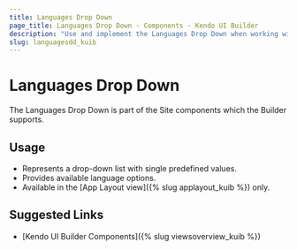 ```yaml
---
title: Languages Drop Down
page_title: Languages Drop Down - Components - Kendo UI Builder
description: "Use and implement the Languages Drop Down when working with the Kendo UI Builder tool for creating and managing Angular and AngularJS-based web applications."
slug: languagesdd_kuib
---
```


# Languages Drop Down

The Languages Drop Down is part of the Site components which the Builder supports.

## Usage

* Represents a drop-down list with single predefined values.
* Provides available language options.
* Available in the [App Layout view]({% slug applayout_kuib %}) only.  

## Suggested Links

* [Kendo UI Builder Components]({% slug viewsoverview_kuib %})
